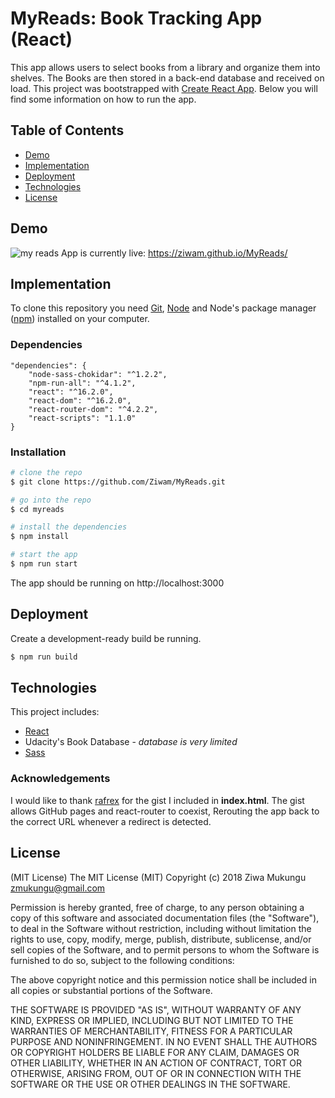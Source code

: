 # MyReads: Book Tracking App (React)
This app allows users to select books from a library and organize them into shelves. The Books are then stored in a back-end database and received on load.
This project was bootstrapped with [Create React App](https://github.com/facebookincubator/create-react-app).
Below you will find some information on how to run the app.
## Table of Contents
- [Demo](#demo)
- [Implementation](#implementation)
- [Deployment](#deployment)
- [Technologies](#technologies)
- [License](#license)
## Demo
![my reads](https://lh3.googleusercontent.com/rqZGxpzJbA_ZrMOArD799kAlMV5tbA8ipWN2ATdbFUx1GErRhCu7L9zwzllNQ456RNKG78s2sJYiwpPPpKuwQjegze-wZvB-U8CKZY2kcuWWlGrMFEIJrEX9wn8pL-9w35TsvrMAMc5XPqeu02_346AAum8KGFOi8X4VF9rnCwsdQQJC3quxwFSXxMSaBmeSrzOqDHJ5e_SK6wdgeu5iscufuq8q7LIIXGynFtT0RLsjGfguV_jZtXSX053DBh_waUYLdPjtMwcFjj1vCr290RGzMn4r7f_p94OQ04UboOihuCo6qKyENKrXP7P9PMIJvh16xUvCCYIPNnjme2r0tGlbYtophTQ7gojBbBvze19pcTd6_0_uXA-tTrxskMbWiJwCqeX-3-ElvUnAGyS-_uQbxZxfwL4y1e7gshx_uzQRM2xfaZtkNwJPUbrns77GdrHT4Xpb0-IpRr2n-uPJJ_2m2LJ6HdhUSBaUFlDVa37z-B5tNxPz3M7a9Rv1oo11TrcQzg3EOZY75ousuob57yOWCvrleJ3CphgyESGoQJuMQwhyvryd91RWd2BxAeFtnRdVxA4IkF-mAGU1iHnwCkjDWoIqJ7Ecu_ONMPI=w1024-h900-no)
App is currently live: https://ziwam.github.io/MyReads/
## Implementation
To clone this repository you need [Git](https://git-scm.com/), [Node](https://nodejs.org/) and Node's package manager ([npm](https://www.npmjs.com/)) installed on your computer.
### Dependencies
```
"dependencies": {
    "node-sass-chokidar": "^1.2.2",
    "npm-run-all": "^4.1.2",
    "react": "^16.2.0",
    "react-dom": "^16.2.0",
    "react-router-dom": "^4.2.2",
    "react-scripts": "1.1.0"
}
```
### Installation
```bash
# clone the repo
$ git clone https://github.com/Ziwam/MyReads.git

# go into the repo
$ cd myreads

# install the dependencies
$ npm install

# start the app
$ npm run start
```
The app should be running on http://localhost:3000
## Deployment
Create a development-ready build be running.
```bash
$ npm run build
```
## Technologies
This project includes:
- [React](https://reactjs.org/)
- Udacity's Book Database - *database is very limited*
- [Sass](https://sass-lang.com/)
### Acknowledgements
I would like to thank [rafrex](https://github.com/rafrex/spa-github-pages) for the gist I included in **index.html**. The gist allows GitHub pages and react-router to coexist, Rerouting the app back to the correct URL whenever a redirect is detected.
## License
(MIT License)
The MIT License (MIT) Copyright (c) 2018 Ziwa Mukungu zmukungu@gmail.com

Permission is hereby granted, free of charge, to any person obtaining a copy of this software and associated documentation files (the "Software"), to deal in the Software without restriction, including without limitation the rights to use, copy, modify, merge, publish, distribute, sublicense, and/or sell copies of the Software, and to permit persons to whom the Software is furnished to do so, subject to the following conditions:

The above copyright notice and this permission notice shall be included in all copies or substantial portions of the Software.

THE SOFTWARE IS PROVIDED "AS IS", WITHOUT WARRANTY OF ANY KIND, EXPRESS OR IMPLIED, INCLUDING BUT NOT LIMITED TO THE WARRANTIES OF MERCHANTABILITY, FITNESS FOR A PARTICULAR PURPOSE AND NONINFRINGEMENT. IN NO EVENT SHALL THE AUTHORS OR COPYRIGHT HOLDERS BE LIABLE FOR ANY CLAIM, DAMAGES OR OTHER LIABILITY, WHETHER IN AN ACTION OF CONTRACT, TORT OR OTHERWISE, ARISING FROM, OUT OF OR IN CONNECTION WITH THE SOFTWARE OR THE USE OR OTHER DEALINGS IN THE SOFTWARE.